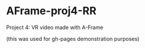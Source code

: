 # AFrame-proj4-RR
Project 4: VR video made with A-Frame


(this was used for gh-pages demonstration purposes)
